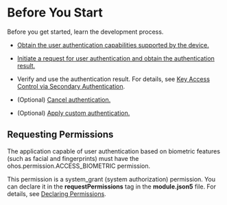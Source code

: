 # Before You Start


Before you get started, learn the development process.


- [Obtain the user authentication capabilities supported by the device.](obtain-supported-authentication-capabilities.md)

- [Initiate a request for user authentication and obtain the authentication result.](start-authentication.md)

- Verify and use the authentication result. For details, see [Key Access Control via Secondary Authentication](../UniversalKeystoreKit/huks-identity-authentication-overview.md).

- (Optional) [Cancel authentication.](cancel-authentication.md)

- (Optional) [Apply custom authentication.](apply-custom-authentication.md)


## Requesting Permissions

The application capable of user authentication based on biometric features (such as facial and fingerprints) must have the ohos.permission.ACCESS_BIOMETRIC permission.

This permission is a system_grant (system authorization) permission. You can declare it in the **requestPermissions** tag in the **module.json5** file. For details, see [Declaring Permissions](../AccessToken/declare-permissions.md).

<!--RP1-->
<!--RP1End-->